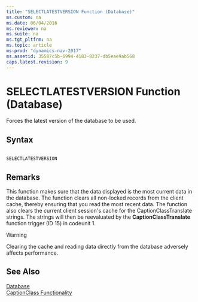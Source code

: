 ```yaml
---
title: "SELECTLATESTVERSION Function (Database)"
ms.custom: na
ms.date: 06/04/2016
ms.reviewer: na
ms.suite: na
ms.tgt_pltfrm: na
ms.topic: article
ms-prod: "dynamics-nav-2017"
ms.assetid: 35587c5b-6994-4183-8237-db5eae9ab568
caps.latest.revision: 9
---
```

# SELECTLATESTVERSION Function (Database)
Forces the latest version of the database to be used.  
  
## Syntax  
  
```  
  
SELECTLATESTVERSION  
```  
  
## Remarks  
 This function makes sure that the data displayed is the most current data in the database. The function clears all non-locked records from the client cache, thereby ensuring that you read the most recent data. The function also clears the current client session's cache for the CaptionClassTranslate strings. The strings will then be reevaluated by the **CaptionClassTranslate** function trigger \(ID 15\) in codeunit 1.  
  
> [!WARNING]  
>  Clearing the cache and reading data directly from the database adversely affects performance.  
  
## See Also  
 [Database](Database.md)   
 [CaptionClass Functionality](CaptionClass-Functionality.md)